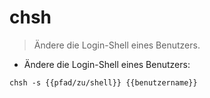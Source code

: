 # chsh

> Ändere die Login-Shell eines Benutzers.

- Ändere die Login-Shell eines Benutzers:

`chsh -s {{pfad/zu/shell}} {{benutzername}}`
